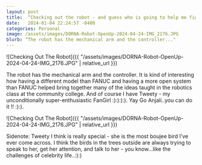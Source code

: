 ```yaml
---
layout: post
title:  “Checking out the robot - and guess who is going to help me figure out this robot”
date:   2024-01-04 22:24:57 -0400
categories: Personal
image: /assets/images/DORNA-Robot-OpenUp-2024-04-24-IMG_2176.JPG
blurb: “The robot has the mechanical arm and the controller..."
---
```

![Checking Out The Robot]({{ "/assets/images/DORNA-Robot-OpenUp-2024-04-24-IMG_2176.JPG" | relative_url }})

The robot has the mechanical arm and the controller. It is kind of interesting how having a different model than FANUC and having a more open system than FANUC helped bring together many of the ideas taught in the robotics class at the community college. And of course I have Tweety - my unconditionally super-enthusiastic FanGirl :):):):).     Yay Go Anjali..you can do it !! :):).  

![Checking Out The Robot]({{ "/assets/images/DORNA-Robot-OpenUp-2024-04-24-IMG_2176.JPG" | relative_url }})

Sidenote: Tweety I think is really special - she is the most boujee bird I’ve ever come across. I think the birds in the trees outside are always trying to speak to her, get her attention, and talk to her - you know…like the challenges of celebrity life..:):)

